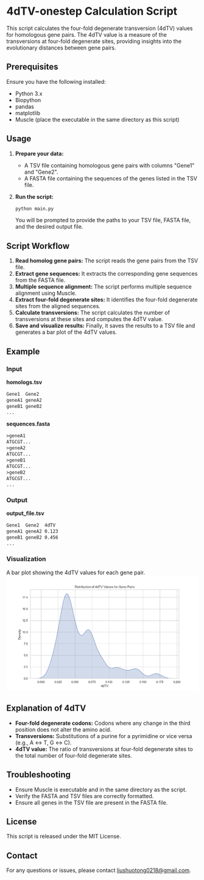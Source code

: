 # 4dTV-onestep Calculation Script

This script calculates the four-fold degenerate transversion (4dTV) values for homologous gene pairs. The 4dTV value is a measure of the transversions at four-fold degenerate sites, providing insights into the evolutionary distances between gene pairs.

## Prerequisites

Ensure you have the following installed:
- Python 3.x
- Biopython
- pandas
- matplotlib
- Muscle (place the executable in the same directory as this script)

## Usage

1. **Prepare your data:**
   - A TSV file containing homologous gene pairs with columns "Gene1" and "Gene2".
   - A FASTA file containing the sequences of the genes listed in the TSV file.

2. **Run the script:**

   ```bash
   python main.py
   ```

   You will be prompted to provide the paths to your TSV file, FASTA file, and the desired output file.

## Script Workflow

1. **Read homolog gene pairs:** The script reads the gene pairs from the TSV file.
2. **Extract gene sequences:** It extracts the corresponding gene sequences from the FASTA file.
3. **Multiple sequence alignment:** The script performs multiple sequence alignment using Muscle.
4. **Extract four-fold degenerate sites:** It identifies the four-fold degenerate sites from the aligned sequences.
5. **Calculate transversions:** The script calculates the number of transversions at these sites and computes the 4dTV value.
6. **Save and visualize results:** Finally, it saves the results to a TSV file and generates a bar plot of the 4dTV values.

## Example

### Input

**homologs.tsv**

```
Gene1  Gene2
geneA1 geneA2
geneB1 geneB2
...
```

**sequences.fasta**

```
>geneA1
ATGCGT...
>geneA2
ATGCGT...
>geneB1
ATGCGT...
>geneB2
ATGCGT...
...
```

### Output

**output_file.tsv**

```
Gene1  Gene2  4dTV
geneA1 geneA2 0.123
geneB1 geneB2 0.456
...
```

### Visualization

A bar plot showing the 4dTV values for each gene pair.
![Example 4dTV Plot](https://github.com/liushuotong/4dTV-onestep/blob/main/Figure_1.png)

## Explanation of 4dTV

- **Four-fold degenerate codons:** Codons where any change in the third position does not alter the amino acid.
- **Transversions:** Substitutions of a purine for a pyrimidine or vice versa (e.g., A ↔ T, G ↔ C).
- **4dTV value:** The ratio of transversions at four-fold degenerate sites to the total number of four-fold degenerate sites.

## Troubleshooting

- Ensure Muscle is executable and in the same directory as the script.
- Verify the FASTA and TSV files are correctly formatted.
- Ensure all genes in the TSV file are present in the FASTA file.

## License

This script is released under the MIT License.

## Contact

For any questions or issues, please contact [liushuotong0218@gmail.com](mailto:liushuotong0218@gmail.com).
